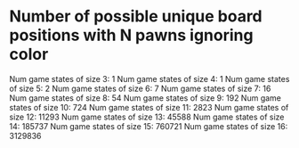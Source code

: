 # Number of possible unique board positions with N pawns ignoring color

Num game states of size 3:  1
Num game states of size 4:  1
Num game states of size 5:  2
Num game states of size 6:  7
Num game states of size 7:  16
Num game states of size 8:  54
Num game states of size 9:  192
Num game states of size 10: 724
Num game states of size 11: 2823
Num game states of size 12: 11293
Num game states of size 13: 45588
Num game states of size 14: 185737
Num game states of size 15: 760721
Num game states of size 16: 3129836
